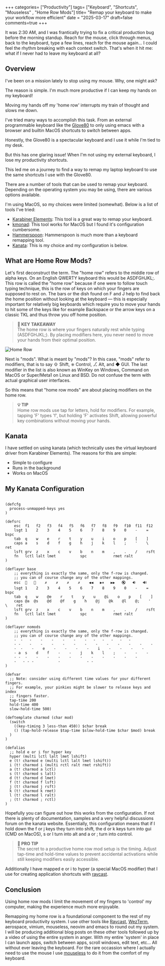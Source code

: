 +++
categories= ["Productivity"]
tags= ["Keyboard", "Shortcuts", "Mouseless" , "Home Row Mods"]
title= "Remap your keyboard to make your workflow more efficient"
date = "2025-03-17"
draft=false
comments=true
+++

It was 2:30 AM, and I was frantically trying to fix a critical production bug before the morning standup. Reach for the mouse, click through menus, back to the keyboard, type a few lines, reach for the mouse again... I could feel the rhythm breaking with each context switch. That's when it hit me: what if I never had to leave my keyboard at all?

## Overview

I've been on a mission lately to stop using my mouse. Why, one might ask?

The reason is simple. I'm much more productive if I can keep my hands on my keyboard!

Moving my hands off my 'home row' interrupts my train of thought and slows me down.

I've tried many ways to accomplish this task. From an external programmable keyboard like the [Glove80](https://www.moergo.com/) to only using emacs with a browser and builtin MacOS shortcuts to switch between apps.

Honestly, the Glove80 is a spectacular keyboard and I use it while I'm tied to my desk.

But this has one glaring issue! When I'm not using my external keyboard, I lose my productivity shortcuts.

This led me on a journey to find a way to remap my laptop keyboard to use the same shortcuts I use with the Glove80.

There are a number of tools that can be used to remap your keyboard. Depending on the operating system you may be using, there are various options available.

I'm using MacOS, so my choices were limited (somewhat). Below is a list of tools I've tried:

- [Karabiner Elements](https://karabiner-elements.pqrs.org/): This tool is a great way to remap your keyboard.
- [kmonad](https://github.com/kmonad/kmonad): This tool works for MacOS but I found it's configuration cumbersome.
- [Hammerspoon](https://www.hammerspoon.org/): Hammerspoon is much more than a keyboard remapping tool.
- [Kanata](https://github.com/jtroo/kanata): This is my choice and my configuration is below.

## What are Home Row Mods?

Let's first deconstruct the term. The "home row" refers to the middle row of
alpha keys. On an English QWERTY keyboard this would be ASDFGHJKL;. This row is
called the "home row" because if one were to follow touch typing technique, this
is the row of keys on which your fingers are supposed to rest on. The bars or
the dish found on F and J help to find back the home position without looking at
the keyboard — this is especially important for relatively big keyboards which
require you to move your hands to hit some of the keys like for example
Backspace or the arrow keys on a classic TKL and thus throw you off home
position.

> **🔑 KEY TAKEAWAY**  
> The home row is where your fingers naturally rest while typing (ASDFGHJKL;).
> By placing modifiers here, you never need to move your hands from their optimal position.

![Home Row](https://precondition.github.io/assets/images/home-row-mods/f-j-bumps-on-keyboard.jpg)

Next is "mods". What is meant by "mods"? In this case, "mods" refer to
modifiers, that is to say ⇧ Shift, ⎈ Control, ⎇ Alt, and ◆ GUI. The last
modifier in the list is also known as WinKey on Windows, Command on MacOS or
Super/Meta1 on Linux and BSD. Do not confuse the term with actual graphical user
interfaces.

So this means that "home row mods" are about placing modifiers on the home row.

> **💡 TIP**  
> Home row mods use tap for letters, hold for modifiers. For example, tapping 'F' types 'f',
> but holding 'F' activates Shift, allowing powerful key combinations without moving your hands.

## Kanata

I have settled on using kanata (which technically uses the virtual keyboard driver from Karabiner Elements). The reasons for this are simple:

- Simple to configure
- Runs in the background
- Works on MacOS

## My Kanata Configuration

```

(defcfg
  process-unmapped-keys yes
)

(defsrc
    esc  f1   f2   f3   f4   f5   f6   f7   f8   f9   f10  f11  f12
    lsgt 1    2    3    4    5    6    7    8    9    0    -    =    bspc
    tab  q    w    e    r    t    y    u    i    o    p    [    ]
    caps a    s    d    f    g    h    j    k    l    ;    '    \    ret
    lsft grv  z    x    c    v    b    n    m    ,    .    /    rsft
    fn   lctl lalt lmet           spc            rmet ralt
)

(deflayer base
    ;; everything is exactly the same, only the f-row is changed.
    ;; you can of course change any of the other mappings.
    esc  🔅   🔆    ✗    ✗    ✗    ✗    ◀◀   ▶⏸   ▶▶   🔇   🔉   🔊
    lsgt 1    2    3    4    5    6    7    8    9    0    -    =    bspc
    tab  q    w    @e    r    t    y    u    @i    o    p    [    ]
    caps @a  @s    @d    @f    g    h    @j    @k    @l    @;    '    \    ret
    lsft grv  z    x    c    v    b    n    m    ,    .    /    rsft
    fn   lctl lalt lmet           spc            rmet ralt
)

(deflayer nomods
    ;; everything is exactly the same, only the f-row is changed.
    ;; you can of course change any of the other mappings.
    -  -   -    -    -    -    -    -   -   -   -   -   -
    - -    -    -    -    -    -    -    -    -    -    -    -    -
    -  -    -    e    -    -    -    -    i    -    -    -    -
    - a  s    d    f    -    -    j    k    l    ;    -    -    -
    - -  -    -    -    -    -    -    -    -    -    -    -
    -   - - -           -            - -
)

(defvar
  ;; Note: consider using different time values for your different fingers.
  ;; For example, your pinkies might be slower to release keys and index
  ;; fingers faster.
  tap-time 200
  hold-time 400
  slow-hold-time 500)

(deftemplate charmod (char mod)
  (switch
    ((key-timing 3 less-than 450)) $char break
    () (tap-hold-release $tap-time $slow-hold-time $char $mod) break
  )
)

(defalias
  ;; hold e or i for hyper key
  hyper (multi lctl lalt lmet lshift)
  e (t! charmod e (multi lctl lalt lmet lshift))
  i (t! charmod i (multi rctl ralt rmet rshift))
  a (t! charmod a lctl)
  s (t! charmod s lalt)
  d (t! charmod d lmet)
  f (t! charmod f lsft)
  j (t! charmod j rsft)
  k (t! charmod k rmet)
  l (t! charmod l ralt)
  ; (t! charmod ; rctl)
)

```

Hopefully you can figure out how this works from the configuration. If not
there is plenty of documentation, samples and a very helpful discussions
forum on the kanata website. Essentially, this configuration means that
if I hold down the f or j keys they turn into shift, the d or k keys turn into gui (CMD on MacOS), s or l turn into alt and a or ; turn into control.

> **🔧 PRO TIP**  
> The secret to a productive home row mod setup is the timing. Adjust tap-time and hold-time values
> to prevent accidental activations while still keeping modifiers easily accessible.

Additionally I have mapped e or i to hyper (a special MacOS modifier) that
I use for creating application shortcuts with [raycast](https://www.raycast.com/).

## Conclusion

Using home row mods I limit the movement of my fingers to 'control' my
computer, making the experience much more enjoyable.

Remapping my home row is a foundational component to the rest of my
keyboard productivity system. I use other tools like [Raycast](https://raycast.com/), [WezTerm](https://wezterm.org/), aerospace, vimium, mouseless, neovim and emacs to round out my system.
I will be producing additional blog posts on these other tools followed
up by a video of using the entire system in anger. With my entire 'system' in
place I can launch apps, switch between apps, scroll windows, edit text, etc...
All without ever leaving the keyboard. For the rare occassion where
I actually need to use the mouse I use [mouseless](https://mouseless.org/) to do it from the comfort of my keyboard.
